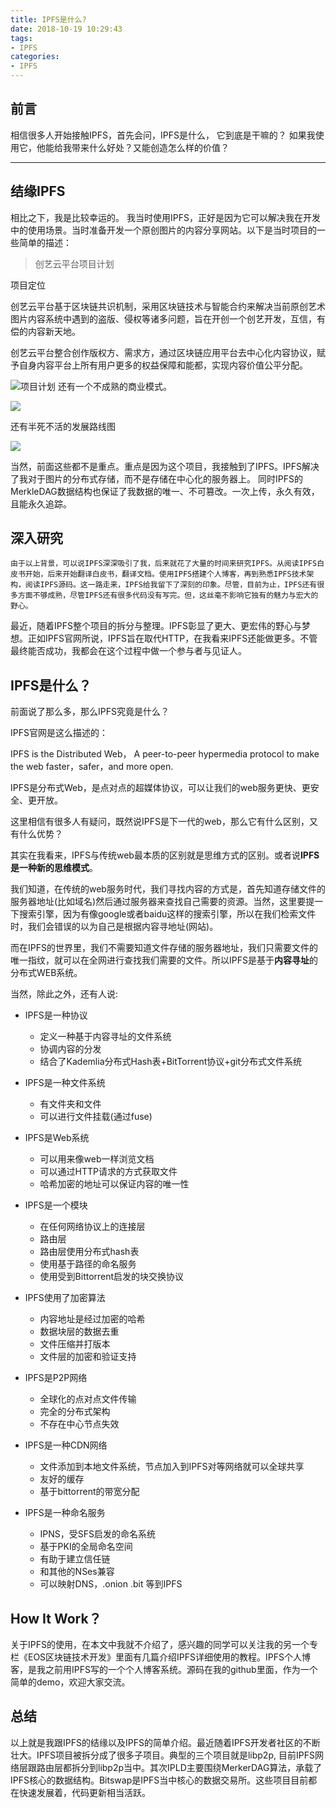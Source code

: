 ```yaml
---
title: IPFS是什么?
date: 2018-10-19 10:29:43
tags:
- IPFS
categories:
- IPFS
---
```


## 前言

相信很多人开始接触IPFS，首先会问，IPFS是什么， 它到底是干嘛的？ 如果我使用它，他能给我带来什么好处？又能创造怎么样的价值？ 

---

## 结缘IPFS

相比之下，我是比较幸运的。 我当时使用IPFS，正好是因为它可以解决我在开发中的使用场景。当时准备开发一个原创图片的内容分享网站。以下是当时项目的一些简单的描述：

> 创艺云平台项目计划

项目定位

创艺云平台基于区块链共识机制，采用区块链技术与智能合约来解决当前原创艺术图片内容系统中遇到的盗版、侵权等诸多问题，旨在开创一个创艺开发，互信，有偿的内容新天地。

创艺云平台整合创作版权方、需求方，通过区块链应用平台去中心化内容协议，赋予自身内容平台上所有用户更多的权益保障和能都，实现内容价值公平分配。
<!--more-->

![项目计划](https://www.notion.so/020abfa5c01a473b8d6a8520eb38ed86)
还有一个不成熟的商业模式。

![](Untitled-5bb2601d-63dd-4de4-ac00-260f8c17c042.png)

还有半死不活的发展路线图

![](Untitled-27641044-d28c-446e-919d-e245cf2eccb1.png)

当然，前面这些都不是重点。重点是因为这个项目，我接触到了IPFS。IPFS解决了我对于图片的分布式存储，而不是存储在中心化的服务器上。 同时IPFS的MerkleDAG数据结构也保证了我数据的唯一、不可篡改。一次上传，永久有效，且能永久追踪。 

## 深入研究

    由于以上背景，可以说IPFS深深吸引了我，后来就花了大量的时间来研究IPFS。从阅读IPFS白皮书开始，后来开始翻译白皮书，翻译文档。使用IPFS搭建个人博客，再到熟悉IPFS技术架构，阅读IPFS源码。这一路走来，IPFS给我留下了深刻的印象。尽管，目前为止，IPFS还有很多方面不够成熟，尽管IPFS还有很多代码没有写完。但，这丝毫不影响它独有的魅力与宏大的野心。

最近，随着IPFS整个项目的拆分与整理。IPFS彰显了更大、更宏伟的野心与梦想。正如IPFS官网所说，IPFS旨在取代HTTP，在我看来IPFS还能做更多。不管最终能否成功，我都会在这个过程中做一个参与者与见证人。

## IPFS是什么？

前面说了那么多，那么IPFS究竟是什么？

IPFS官网是这么描述的：

IPFS is the Distributed Web， A peer-to-peer hypermedia protocol to make the web faster，safer，and more open.

IPFS是分布式Web，是点对点的超媒体协议，可以让我们的web服务更快、更安全、更开放。

这里相信有很多人有疑问，既然说IPFS是下一代的web，那么它有什么区别，又有什么优势？

其实在我看来，IPFS与传统web最本质的区别就是思维方式的区别。或者说**IPFS是一种新的思维模式**。 

我们知道，在传统的web服务时代，我们寻找内容的方式是，首先知道存储文件的服务器地址(比如域名)然后通过服务器来查找自己需要的资源。当然，这里要提一下搜索引擎，因为有像google或者baidu这样的搜索引擎，所以在我们检索文件时，我们会错误的以为自己是根据内容寻地址(网站)。

而在IPFS的世界里，我们不需要知道文件存储的服务器地址，我们只需要文件的唯一指纹，就可以在全网进行查找我们需要的文件。所以IPFS是基于**内容寻址**的分布式WEB系统。

当然，除此之外，还有人说:

- IPFS是一种协议
    - 定义一种基于内容寻址的文件系统
    - 协调内容的分发
    - 结合了Kademlia分布式Hash表+BitTorrent协议+git分布式文件系统
- IPFS是一种文件系统
    - 有文件夹和文件
    - 可以进行文件挂载(通过fuse)
- IPFS是Web系统
    - 可以用来像web一样浏览文档
    - 可以通过HTTP请求的方式获取文件
    - 哈希加密的地址可以保证内容的唯一性

- IPFS是一个模块
    - 在任何网络协议上的连接层
    - 路由层
    - 路由层使用分布式hash表
    - 使用基于路径的命名服务
    - 使用受到Bittorrent启发的块交换协议

- IPFS使用了加密算法
    - 内容地址是经过加密的哈希
    - 数据块层的数据去重
    - 文件压缩并打版本
    - 文件层的加密和验证支持
- IPFS是P2P网络
    - 全球化的点对点文件传输
    - 完全的分布式架构
    - 不存在中心节点失效
- IPFS是一种CDN网络
    - 文件添加到本地文件系统，节点加入到IPFS对等网络就可以全球共享
    - 友好的缓存
    - 基于bittorrent的带宽分配

- IPFS是一种命名服务
    - IPNS，受SFS启发的命名系统
    - 基于PKI的全局命名空间
    - 有助于建立信任链
    - 和其他的NSes兼容
    - 可以映射DNS，.onion .bit 等到IPFS

## How It Work？

关于IPFS的使用，在本文中我就不介绍了，感兴趣的同学可以关注我的另一个专栏《EOS区块链技术开发》里面有几篇介绍IPFS详细使用的教程。IPFS个人博客，是我之前用IPFS写的一个个人博客系统。源码在我的github里面，作为一个简单的demo，欢迎大家交流。

## 总结

以上就是我跟IPFS的结缘以及IPFS的简单介绍。最近随着IPFS开发者社区的不断壮大。IPFS项目被拆分成了很多子项目。典型的三个项目就是libp2p, 目前IPFS网络层跟路由层都拆分到libp2p当中。其次IPLD主要围绕MerkerDAG算法，承载了IPFS核心的数据结构。Bitswap是IPFS当中核心的数据交易所。这些项目目前都在快速发展着，代码更新相当活跃。
